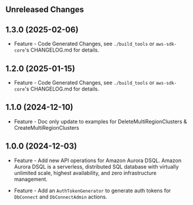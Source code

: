 Unreleased Changes
------------------

1.3.0 (2025-02-06)
------------------

* Feature - Code Generated Changes, see `./build_tools` or `aws-sdk-core`'s CHANGELOG.md for details.

1.2.0 (2025-01-15)
------------------

* Feature - Code Generated Changes, see `./build_tools` or `aws-sdk-core`'s CHANGELOG.md for details.

1.1.0 (2024-12-10)
------------------

* Feature - Doc only update to examples for DeleteMultiRegionClusters & CreateMultiRegionClusters

1.0.0 (2024-12-03)
------------------

* Feature - Add new API operations for Amazon Aurora DSQL. Amazon Aurora DSQL is a serverless, distributed SQL database with virtually unlimited scale, highest availability, and zero infrastructure management.

* Feature - Add an `AuthTokenGenerator` to generate auth tokens for `DbConnect` and `DbConnectAdmin` actions.
